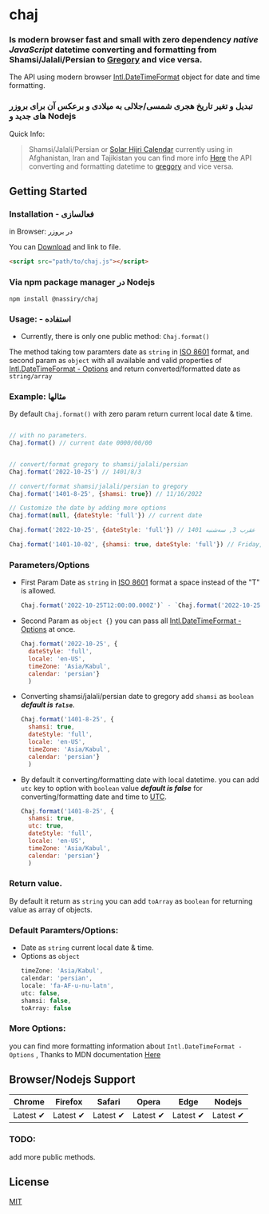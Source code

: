 # chaj
### Is modern browser fast and small with zero dependency ***native JavaScript*** datetime converting and formatting from Shamsi/Jalali/Persian to [Gregory](https://en.wikipedia.org/wiki/Gregorian_calendar) and vice versa.
The API using modern browser [Intl.DateTimeFormat](https://developer.mozilla.org/en-US/docs/Web/JavaScript/Reference/Global_Objects/Intl/DateTimeFormat/DateTimeFormat) object for date and time formatting.


### تبدیل و تغیر تاریخ هجری شمسی/جلالی به میلادی و برعکس آن برای بروزر های جدید و Nodejs

Quick Info:

> Shamsi/Jalali/Persian or [Solar Hijri Calendar](https://en.wikipedia.org/wiki/Solar_Hijri_calendar) currently using in Afghanistan, Iran and Tajikistan you can find more info [Here](https://en.wikipedia.org/wiki/Solar_Hijri_calendar) 
> the API converting and formatting datetime to [gregory](https://en.wikipedia.org/wiki/Gregorian_calendar) and vice versa.

## Getting Started

### Installation - فعالسازی
in Browser: در بروزر

You can [Download](https://github.com/nassiry/chaj/releases/latest) and link to file.

```html
<script src="path/to/chaj.js"></script>
```
### Via npm package manager در Nodejs
`npm install @nassiry/chaj`
### Usage: - استفاده
- Currently, there is only one public method:
`
  Chaj.format()
  `


The method taking tow paramters date as `string` in [ISO 8601](https://en.wikipedia.org/wiki/ISO_8601) format, and second param as `object` with all available and valid properties of [Intl.DateTimeFormat - Options](https://developer.mozilla.org/en-US/docs/Web/JavaScript/Reference/Global_Objects/Intl/DateTimeFormat/DateTimeFormat#parameters) and return converted/formatted date as `string/array`

### Example: مثالها
By default `Chaj.format()` with zero param return current local date & time.

```javascript

// with no parameters.
Chaj.format() // current date 0000/00/00


// convert/format gregory to shamsi/jalali/persian
Chaj.format('2022-10-25') // 1401/8/3

// convert/format shamsi/jalali/persian to gregory
Chaj.format('1401-8-25', {shamsi: true}) // 11/16/2022

// Customize the date by adding more options
Chaj.format(null, {dateStyle: 'full'}) // current date

Chaj.format('2022-10-25', {dateStyle: 'full'}) // 1401 عقرب 3, سه‌شنبه

Chaj.format('1401-10-02', {shamsi: true, dateStyle: 'full'}) // Friday, December 23, 2022

```


### Parameters/Options

- First Param Date as `string` in [ISO 8601](https://en.wikipedia.org/wiki/ISO_8601) format a space instead of the "T" is allowed.
  ```javascript 
  Chaj.format('2022-10-25T12:00:00.000Z')` - `Chaj.format('2022-10-25 14:25')
  ```
- Second Param as `object {}` you can pass all [Intl.DateTimeFormat - Options](https://developer.mozilla.org/en-US/docs/Web/JavaScript/Reference/Global_Objects/Intl/DateTimeFormat/DateTimeFormat#parameters) at once.
  ```javascript
  Chaj.format('2022-10-25', {
    dateStyle: 'full',
    locale: 'en-US',
    timeZone: 'Asia/Kabul', 
    calendar: 'persian'}
    )
  ```
 - Converting shamsi/jalali/persian date to gregory add `shamsi` as `boolean` ***default is `false`***.
    ```javascript
    Chaj.format('1401-8-25', {
      shamsi: true, 
      dateStyle: 'full', 
      locale: 'en-US', 
      timeZone: 'Asia/Kabul', 
      calendar: 'persian'}
      )
    ```
 
 - By default it converting/formatting date with local datetime. you can add `utc` key to option with `boolean` value ***default is false*** for converting/formatting date and time to [UTC](https://en.wikipedia.org/wiki/Coordinated_Universal_Time).
    ```javascript
    Chaj.format('1401-8-25', {
      shamsi: true,
      utc: true,
      dateStyle: 'full',
      locale: 'en-US',
      timeZone: 'Asia/Kabul',
      calendar: 'persian'}
      )
    ```


### Return value.
By default it return as `string` you can add `toArray` as `boolean` for returning value as array of objects.

### Default Paramters/Options:
- Date as `string` current local date & time.
- Options as `object` 
  ```javascript
  timeZone: 'Asia/Kabul',
  calendar: 'persian',
  locale: 'fa-AF-u-nu-latn',
  utc: false,
  shamsi: false,
  toArray: false
  ```


### More Options:
you can find more formatting information about `Intl.DateTimeFormat - Options` , Thanks to MDN documentation [Here](https://developer.mozilla.org/en-US/docs/Web/JavaScript/Reference/Global_Objects/Intl/DateTimeFormat/DateTimeFormat#parameters)

## Browser/Nodejs Support

Chrome | Firefox | Safari | Opera | Edge | Nodejs
--- | --- | --- | --- | --- | --- |
Latest ✔ | Latest ✔ | Latest ✔ | Latest ✔ | Latest ✔ | Latest ✔

### TODO:
add more public methods.


## License

[MIT](LICENSE)


